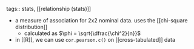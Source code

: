 tags:: stats, [[relationship (stats)]]

- a measure of association for 2x2 nominal data. uses the [[chi-square distribution]]
	- calculated as $\phi = \sqrt{\dfrac{\chi^2}{n}}$
- in [[R]], we can use `cor.pearson.c()` on [[cross-tabulated]] data
